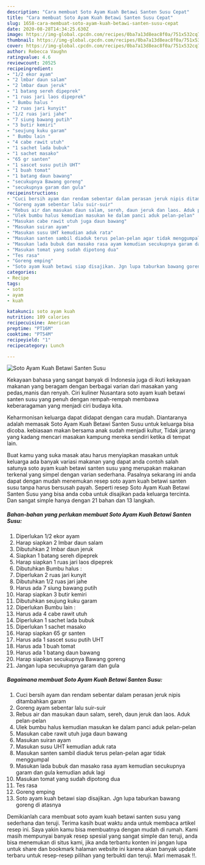 ```yaml
---
description: "Cara membuat Soto Ayam Kuah Betawi Santen Susu Cepat"
title: "Cara membuat Soto Ayam Kuah Betawi Santen Susu Cepat"
slug: 1658-cara-membuat-soto-ayam-kuah-betawi-santen-susu-cepat
date: 2020-08-28T14:34:25.630Z
image: https://img-global.cpcdn.com/recipes/0ba7a13d8eac8f0a/751x532cq70/soto-ayam-kuah-betawi-santen-susu-foto-resep-utama.jpg
thumbnail: https://img-global.cpcdn.com/recipes/0ba7a13d8eac8f0a/751x532cq70/soto-ayam-kuah-betawi-santen-susu-foto-resep-utama.jpg
cover: https://img-global.cpcdn.com/recipes/0ba7a13d8eac8f0a/751x532cq70/soto-ayam-kuah-betawi-santen-susu-foto-resep-utama.jpg
author: Rebecca Vaughn
ratingvalue: 4.6
reviewcount: 20525
recipeingredient:
- "1/2 ekor ayam"
- "2 lmbar daun salam"
- "2 lmbar daun jeruk"
- "1 batang sereh dipeprek"
- "1 ruas jari laos dipeprek"
- " Bumbu halus "
- "2 ruas jari kunyit"
- "1/2 ruas jari jahe"
- "7 siung bawang putih"
- "3 butir kemiri"
- "seujung kuku garam"
- " Bumbu lain "
- "4 cabe rawit utuh"
- "1 sachet lada bubuk"
- "1 sachet masako"
- "65 gr santen"
- "1 sascet susu putih UHT"
- "1 buah tomat"
- "1 batang daun bawang"
- "secukupnya Bawang goreng"
- "secukupnya garam dan gula"
recipeinstructions:
- "Cuci bersih ayam dan rendam sebentar dalam perasan jeruk nipis ditambahkan garam"
- "Goreng ayam sebentar lalu suir-suir"
- "Rebus air dan masukan daun salam, sereh, daun jeruk dan laos. Aduk pelan-pelan"
- "Ulek bumbu halus kemudian masukan ke dalam panci aduk pelan-pelan"
- "Masukan cabe rawit utuh juga daun bawang"
- "Masukan suiran ayam"
- "Masukan susu UHT kemudian aduk rata"
- "Masukan santen sambil diaduk terus pelan-pelan agar tidak menggumpal"
- "Masukan lada bubuk dan masako rasa ayam kemudian secukupnya garam dan gula kemudian aduk lagi"
- "Masukan tomat yang sudah dipotong dua"
- "Tes rasa"
- "Goreng emping"
- "Soto ayam kuah betawi siap disajikan. Jgn lupa taburkan bawang goreng di atasnya"
categories:
- Recipe
tags:
- soto
- ayam
- kuah

katakunci: soto ayam kuah 
nutrition: 109 calories
recipecuisine: American
preptime: "PT16M"
cooktime: "PT54M"
recipeyield: "1"
recipecategory: Lunch

---
```



![Soto Ayam Kuah Betawi Santen Susu](https://img-global.cpcdn.com/recipes/0ba7a13d8eac8f0a/751x532cq70/soto-ayam-kuah-betawi-santen-susu-foto-resep-utama.jpg)

Kekayaan bahasa yang sangat banyak di Indonesia juga di ikuti kekayaan makanan yang beragam dengan berbagai varian dari masakan yang pedas,manis dan renyah. Ciri kuliner Nusantara soto ayam kuah betawi santen susu yang penuh dengan rempah-rempah membawa keberaragaman yang menjadi ciri budaya kita.


Keharmonisan keluarga dapat didapat dengan cara mudah. Diantaranya adalah memasak Soto Ayam Kuah Betawi Santen Susu untuk keluarga bisa dicoba. kebiasaan makan bersama anak sudah menjadi kultur, Tidak jarang yang kadang mencari masakan kampung mereka sendiri ketika di tempat lain.



Buat kamu yang suka masak atau harus menyiapkan masakan untuk keluarga ada banyak variasi makanan yang dapat anda contoh salah satunya soto ayam kuah betawi santen susu yang merupakan makanan terkenal yang simpel dengan varian sederhana. Pasalnya sekarang ini anda dapat dengan mudah menemukan resep soto ayam kuah betawi santen susu tanpa harus bersusah payah.
Seperti resep Soto Ayam Kuah Betawi Santen Susu yang bisa anda coba untuk disajikan pada keluarga tercinta. Dan sangat simple hanya dengan 21 bahan dan 13 langkah.


<!--inarticleads1-->

##### Bahan-bahan yang perlukan membuat Soto Ayam Kuah Betawi Santen Susu:

1. Diperlukan 1/2 ekor ayam
1. Harap siapkan 2 lmbar daun salam
1. Dibutuhkan 2 lmbar daun jeruk
1. Siapkan 1 batang sereh dipeprek
1. Harap siapkan 1 ruas jari laos dipeprek
1. Dibutuhkan  Bumbu halus :
1. Diperlukan 2 ruas jari kunyit
1. Dibutuhkan 1/2 ruas jari jahe
1. Harus ada 7 siung bawang putih
1. Harap siapkan 3 butir kemiri
1. Dibutuhkan seujung kuku garam
1. Diperlukan  Bumbu lain :
1. Harus ada 4 cabe rawit utuh
1. Diperlukan 1 sachet lada bubuk
1. Diperlukan 1 sachet masako
1. Harap siapkan 65 gr santen
1. Harus ada 1 sascet susu putih UHT
1. Harus ada 1 buah tomat
1. Harus ada 1 batang daun bawang
1. Harap siapkan secukupnya Bawang goreng
1. Jangan lupa secukupnya garam dan gula




<!--inarticleads2-->

##### Bagaimana membuat  Soto Ayam Kuah Betawi Santen Susu:

1. Cuci bersih ayam dan rendam sebentar dalam perasan jeruk nipis ditambahkan garam
1. Goreng ayam sebentar lalu suir-suir
1. Rebus air dan masukan daun salam, sereh, daun jeruk dan laos. Aduk pelan-pelan
1. Ulek bumbu halus kemudian masukan ke dalam panci aduk pelan-pelan
1. Masukan cabe rawit utuh juga daun bawang
1. Masukan suiran ayam
1. Masukan susu UHT kemudian aduk rata
1. Masukan santen sambil diaduk terus pelan-pelan agar tidak menggumpal
1. Masukan lada bubuk dan masako rasa ayam kemudian secukupnya garam dan gula kemudian aduk lagi
1. Masukan tomat yang sudah dipotong dua
1. Tes rasa
1. Goreng emping
1. Soto ayam kuah betawi siap disajikan. Jgn lupa taburkan bawang goreng di atasnya




Demikianlah cara membuat soto ayam kuah betawi santen susu yang sederhana dan teruji. Terima kasih buat waktu anda untuk membaca artikel resep ini. Saya yakin kamu bisa membuatnya dengan mudah di rumah. Kami masih mempunyai banyak resep spesial yang sangat simple dan teruji, anda bisa menemukan di situs kami, jika anda terbantu konten ini jangan lupa untuk share dan bookmark halaman website ini karena akan banyak update terbaru untuk resep-resep pilihan yang terbukti dan teruji. Mari memasak !!. 
